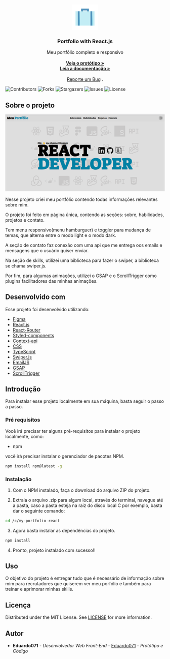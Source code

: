 <br/>
<p align="center">
  <a href="https://github.com/Eduardo071/my-portfolio-react">
    <img src="public/portfolioIcon.svg" alt="Logo" width="80" height="80">
  </a>

  <h3 align="center">Portfolio with React.js</h3>

  <p align="center">
    Meu portfólio completo e responsivo
    <br/>
    <br/>
<a href="https://www.figma.com/file/iFUMfBvA2sAP0gatp2kKFN/porfolio?type=design&node-id=29%3A169&mode=design&t=CrxTRXufGBEK93jo-1"><strong>Veja o protótipo »</strong></a>
<br/>
    <a href="https://github.com/Eduardo071/my-portfolio-react"><strong>Leia a documentação »</strong></a>
    <br/>
    <br/>
    <a href="https://github.com/Eduardo071/my-portfolio-react/issues">Reporte um Bug</a>
    .
  </p>
</p>

![Contributors](https://img.shields.io/github/contributors/Eduardo071/my-portfolio-react?color=dark-green) ![Forks](https://img.shields.io/github/forks/Eduardo071/my-portfolio-react?style=social) ![Stargazers](https://img.shields.io/github/stars/Eduardo071/my-portfolio-react?style=social) ![Issues](https://img.shields.io/github/issues/Eduardo071/my-portfolio-react) ![License](https://img.shields.io/github/license/Eduardo071/my-portfolio-react) 

## Sobre o projeto

[![Home Screenshot](src/images/homePrint.png)](https://my-portfolio-react-gamma.vercel.app)

Nesse projeto criei meu portfólio contendo todas informações relevantes sobre mim.

O projeto foi feito em página única, contendo as seções: sobre, habilidades, projetos e contato.

Tem menu responsivo(menu hamburguer) e toggler para mudança de temas, que alterna entre o modo light e o modo dark.

A seção de contato faz conexão com uma api que me entrega oos emails e mensagens que o usuário quiser enviar.

Na seção de skills, utilizei uma biblioteca para fazer o swiper, a biblioteca se chama swiper.js.

Por fim, para algumas animações, utilizei o GSAP e o ScrollTrigger como plugins facilitadores das minhas animações.

## Desenvolvido com

Esse projeto foi desenvolvido utilizando:


* [Figma](https://www.figma.com)
* [React.js](https://react.dev)
* [React-Router](https://v5.reactrouter.com/)
* [Styled-components](https://styled-components.com)
* [Context-api](https://react.dev/learn/passing-data-deeply-with-context)
* [CSS](https://developer.mozilla.org/en-US/docs/Web/CSS)
* [TypeScript](https://www.typescriptlang.org)
* [Swiper.js](https://swiperjs.com)
* [EmailJS](https://www.emailjs.com)
* [GSAP](https://greensock.com/gsap/)
* [ScrollTrigger](https://greensock.com/scrolltrigger/)

## Introdução

Para instalar esse projeto localmente em sua máquina, basta seguir o passo a passo.

### Pré requisitos

Você irá precisar ter alguns pré-requisitos para instalar o projeto localmente, como:

* npm

você irá precisar instalar o gerenciador de pacotes NPM.

```sh
npm install npm@latest -g
```

### Instalação

1. Com o NPM instalado, faça o download do arquivo ZIP do projeto.

2. Extraia o arquivo .zip para algum local, através do terminal, navegue até a pasta, caso a pasta esteja na raiz do disco local C por exemplo, basta dar o seguinte comando:

```sh
cd /c/my-portfolio-react
```

3. Agora basta instalar as dependências do projeto.

```sh
npm install
```

4. Pronto, projeto instalado com sucesso!!

## Uso

O objetivo do projeto é entregar tudo que é necessário de informação sobre mim para recrutadores que quiserem ver meu porfólio e também para treinar e aprimorar minhas skills.

## Licença

Distributed under the MIT License. See [LICENSE](https://github.com/Eduardo071/my-portfolio-react/blob/main/LICENSE.md) for more information.

## Autor

* **Eduardo071** - *Desenvolvedor Web Front-End* - [Eduardo071](https://github.com/Eduardo071) - *Protótipo e Código*